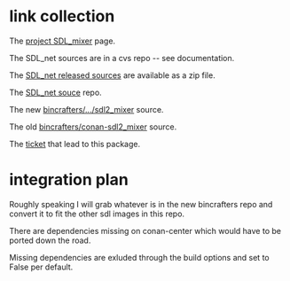 # link collection

The [project SDL_mixer](https://www.libsdl.org/projects/SDL_mixer/) page.

The SDL_net sources are in a cvs repo -- see documentation.

The [SDL_net released sources](https://www.libsdl.org/projects/SDL_mixer/release/) are available as a zip file.

The [SDL_net souce](https://github.com/libsdl-org/SDL_net) repo.

The new [bincrafters/.../sdl2_mixer](https://github.com/bincrafters/community/tree/main/recipes/sdl2_mixer) source.

The old [bincrafters/conan-sdl2_mixer](https://github.com/bincrafters/conan-sdl2_mixer) source.


The [ticket](https://github.com/conan-io/conan-center-index/issues/9018) that lead to this package.

# integration plan

Roughly speaking I will grab whatever is in the new bincrafters repo and convert it to fit the other sdl images in this repo.

There are dependencies missing on conan-center which would have to be ported down the road.

Missing dependencies are exluded through the build options and set to False per default.
